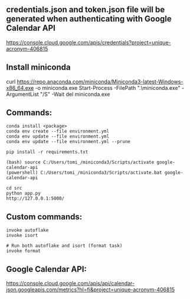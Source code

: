 ## credentials.json and token.json file will be generated when authenticating with Google Calendar API

https://console.cloud.google.com/apis/credentials?project=unique-acronym-406815

## Install miniconda

curl https://repo.anaconda.com/miniconda/Miniconda3-latest-Windows-x86_64.exe -o miniconda.exe
Start-Process -FilePath ".\miniconda.exe" -ArgumentList "/S" -Wait
del miniconda.exe

## Commands:

```
conda install <package>
conda env create --file environment.yml
conda env update --file environment.yml
conda env update --file environment.yml --prune

pip install -r requirements.txt

(bash) source C:/Users/tomi_/miniconda3/Scripts/activate google-calendar-api
(powershell) C:/Users/tomi_/miniconda3/Scripts/activate.bat google-calendar-api

cd src
python app.py
http://127.0.0.1:5000/
```

## Custom commands:

```
invoke autoflake
invoke isort

# Run both autoflake and isort (format task)
invoke format
```

## Google Calendar API:

https://console.cloud.google.com/apis/api/calendar-json.googleapis.com/metrics?hl=fi&project=unique-acronym-406815
